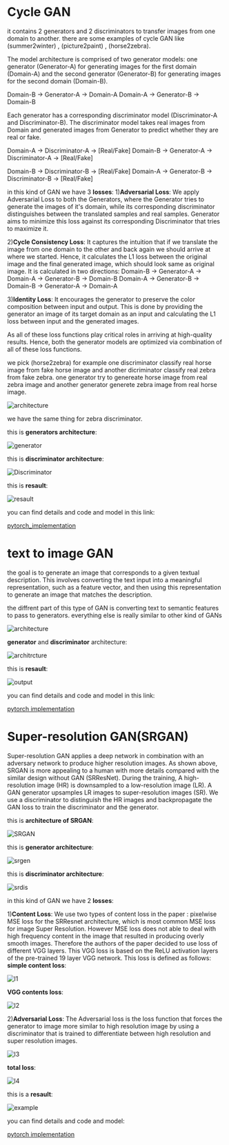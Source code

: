 # Cycle GAN
it contains 2 generators and 2 discriminators to transfer images from one domain to another.
there are some examples of cycle GAN like (summer2winter) , (picture2paint) , (horse2zebra).

The model architecture is comprised of two generator models: one generator (Generator-A) for generating images for the first domain (Domain-A) and the second generator (Generator-B) for generating images for the second domain (Domain-B).

  Domain-B -> Generator-A -> Domain-A
  Domain-A -> Generator-B -> Domain-B

Each generator has a corresponding discriminator model (Discriminator-A and Discriminator-B). The discriminator model takes real images from Domain and generated images from Generator to predict whether they are real or fake.

  Domain-A -> Discriminator-A -> [Real/Fake]
  Domain-B -> Generator-A -> Discriminator-A -> [Real/Fake]

  Domain-B -> Discriminator-B -> [Real/Fake]
  Domain-A -> Generator-B -> Discriminator-B -> [Real/Fake]

in this kind of GAN we have 3 **losses**:
1)**Adversarial Loss**: We apply Adversarial Loss to both the Generators, where the Generator tries to generate the images of it's domain, while its corresponding discriminator distinguishes between the translated samples and real samples. Generator aims to minimize this loss against its corresponding Discriminator that tries to maximize it.

2)**Cycle Consistency Loss**: It captures the intuition that if we translate the image from one domain to the other and back again we should arrive at where we started. Hence, it calculates the L1 loss between the original image and the final generated image, which should look same as original image. It is calculated in two directions:
Domain-B -> Generator-A -> Domain-A -> Generator-B -> Domain-B
Domain-A -> Generator-B -> Domain-B -> Generator-A -> Domain-A

3)**Identity Loss**: It encourages the generator to preserve the color composition between input and output. This is done by providing the generator an image of its target domain as an input and calculating the L1 loss between input and the generated images.

As all of these loss functions play critical roles in arriving at high-quality results. Hence, both the generator models are optimized via combination of all of these loss functions.

we pick (horse2zebra) for example 
one discriminator classify real horse image from fake horse image and another dicriminator classify real zebra from fake zebra.
one generator try to genereate horse image from real zebra image and another generator generete zebra image from real horse image.

![architecture](https://github.com/A30Z/GAN/assets/121484376/50eb6cd4-45f5-4851-8c55-912b4d582454)

we have the same thing for zebra discriminator.

this is **generators architecture**:

![generator](https://github.com/A30Z/GAN/assets/121484376/7bc2a501-3c05-4be3-a8ce-62f459252d26)

this is **discriminator architecture**:

![Discriminator](https://github.com/A30Z/GAN/assets/121484376/5d46ef4f-8b84-4710-a891-4ea7cd9ea835)

this is **resault**:

![resault](https://github.com/A30Z/GAN/assets/121484376/1a892de6-46a5-4a94-afa7-40d550c63b9c)

you can find details and code and model in this link:

[pytorch_implementation](https://www.kaggle.com/code/balraj98/cyclegan-translating-horses-zebras-pytorch)



# text to image GAN
the goal is to generate an image that corresponds to a given textual description. This involves converting the text input into a meaningful representation, such as a feature vector, and then using this representation to generate an image that matches the description.

the diffrent part of this type of GAN is converting text to semantic features to pass to generators.
everything else is really similar to other kind of GANs

![architecture](https://github.com/A30Z/GAN/assets/121484376/b94a1385-620a-4f68-8270-1e7b93ec7a70)

**generator** and **discriminator** architecture:

![architrcture](https://github.com/A30Z/GAN/assets/121484376/6f86266f-c7bd-4bc7-a6f4-4a8fea21bfe0)

this is **resault**:

![output](https://github.com/A30Z/GAN/assets/121484376/b7f04a8d-39c2-4b9e-a9a3-7055fa1c9007)

you can find details and code and model in this link:

[pytorch implementation](https://www.kaggle.com/code/avikbanik/text-to-image-xlnet-pytorch)

# Super-resolution GAN(SRGAN)
Super-resolution GAN applies a deep network in combination with an adversary network to produce higher resolution images. As shown above, SRGAN is more appealing to a human with more details compared with the similar design without GAN (SRResNet). During the training, A high-resolution image (HR) is downsampled to a low-resolution image (LR). A GAN generator upsamples LR images to super-resolution images (SR). We use a discriminator to distinguish the HR images and backpropagate the GAN loss to train the discriminator and the generator.

this is **architecture of SRGAN**:

![SRGAN](https://github.com/A30Z/GAN/assets/121484376/b22c2008-0676-4c7b-8775-184cce7c3493)

this is **generator architecture**:

![srgen](https://github.com/A30Z/GAN/assets/121484376/5f7e70b2-6dc8-4156-a9d7-3fc865740384)

this is **discriminator architecture**:

![srdis](https://github.com/A30Z/GAN/assets/121484376/e0786f40-53f1-41b0-8623-a43f4841d36c)

in this kind of GAN we have 2 **losses**:

1)**Content Loss**: We use two types of content loss in the paper : pixelwise MSE loss for the SRResnet architecture, which is most common MSE loss for image Super Resolution. However MSE loss does not able to deal with high frequency content in the image that resulted in producing overly smooth images. Therefore the authors of the paper decided to  use loss of different VGG layers. This VGG loss is based on the ReLU activation layers of the pre-trained 19 layer VGG network. This loss is defined as follows:
**simple content loss**:

![l1](https://github.com/A30Z/GAN/assets/121484376/e9886b64-9ed3-4477-ba0f-c9fa5b127e15)

**VGG contents loss**:

![l2](https://github.com/A30Z/GAN/assets/121484376/c5845b26-072c-4261-8684-193cafb5971a)

2)**Adversarial Loss**: The Adversarial loss is the loss function that forces the generator to image more similar to high resolution image by using a discriminator that is trained to differentiate between high resolution and super resolution images.

![l3](https://github.com/A30Z/GAN/assets/121484376/beb8086d-0552-4514-b8fb-3f593f3ed161)

**total loss**:

![l4](https://github.com/A30Z/GAN/assets/121484376/d3e603ba-9d30-46a2-9bec-b6c7b1f941a2)



this is a **resault**:

![example](https://github.com/A30Z/GAN/assets/121484376/2e163892-d3bc-4eaa-a7ec-1d2712a12f1a)

you can find details and code and model:

[pytorch implementation](https://www.kaggle.com/code/balraj98/single-image-super-resolution-gan-srgan-pytorch)
